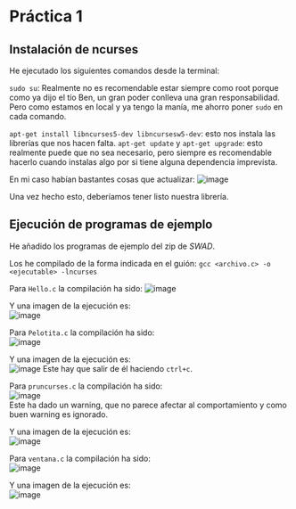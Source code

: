 # Práctica 1

## Instalación de ncurses

He ejecutado los siguientes comandos desde la terminal:

`sudo su`: Realmente no es recomendable estar siempre como root porque como ya dijo el tío Ben, un gran poder conlleva una gran responsabilidad. Pero como estamos en local y ya tengo la manía, me ahorro poner `sudo` en cada comando.

`apt-get install libncurses5-dev libncursesw5-dev`: esto nos instala las librerías que nos hacen falta.
`apt-get update` y `apt-get upgrade`: esto realmente puede que no sea necesario, pero siempre es recomendable hacerlo cuando instalas algo por si tiene alguna dependencia imprevista.

En mi caso habían bastantes cosas que actualizar:
![image](https://user-images.githubusercontent.com/23319307/162232771-573d3f02-2ac2-4d69-b21c-7be48b11eaea.png)

Una vez hecho esto, deberíamos tener listo nuestra librería.

## Ejecución de programas de ejemplo

He añadido los programas de ejemplo del zip de *SWAD*.

Los he compilado de la forma indicada en el guión:
`gcc <archivo.c> -o <ejecutable> -lncurses`

Para `Hello.c` la compilación ha sido:
![image](https://user-images.githubusercontent.com/23319307/162235572-3b8d1453-614c-44a1-ac50-2b92c639943f.png)


Y una imagen de la ejecución es:  
![image](https://user-images.githubusercontent.com/23319307/162235641-55dbe29a-d38b-4c54-a758-5bc503948d02.png)


Para `Pelotita.c` la compilación ha sido:  
![image](https://user-images.githubusercontent.com/23319307/162235934-fe866061-8ea9-4080-9a94-e3222bf53ea3.png)


Y una imagen de la ejecución es:  
![image](https://user-images.githubusercontent.com/23319307/162235775-289e1ffe-e7cb-4185-baad-b1ff2618248b.png)
Este hay que salir de él haciendo `ctrl+c`.

Para `pruncurses.c` la compilación ha sido:  
![image](https://user-images.githubusercontent.com/23319307/162236187-e2c88943-72c1-47e9-9f9d-fa696b8bfca1.png)  
Este ha dado un warning, que no parece afectar al comportamiento y como buen warning es ignorado.

Y una imagen de la ejecución es:  
![image](https://user-images.githubusercontent.com/23319307/162236350-64e81637-33dc-4103-9b6e-187a78268bf4.png)


Para `ventana.c` la compilación ha sido:  
![image](https://user-images.githubusercontent.com/23319307/162236458-0faa5c64-9b59-4531-bf19-85f56d0e3e46.png)


Y una imagen de la ejecución es:  
![image](https://user-images.githubusercontent.com/23319307/162236520-a8e007c0-feee-4f55-a352-a4236fa9b6a4.png)

